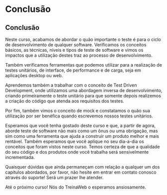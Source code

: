 # Conclusão

## Conclusão

Neste curso, acabamos de abordar o quão importante o teste é para o ciclo de desenvolvimento de qualquer software. Verificamos os conceitos básicos, as técnicas, níveis e tipos de teste de software e vimos os impactos que a utilização destes traz ao processo de desenvolvimento.

Também verificamos ferramentas que podemos utilizar para a realização de testes unitários, de interface, de performance e de carga, seja em aplicações desktop ou web.

Aprendemos também a trabalhar com o conceito de Test Driven Development, onde utilizamos uma abordagem inversa de desenvolvimento, criando primeiramente o teste unitário para que somente depois realizemos a criação do código que atenda aos requisitos dos testes.

Por fim, também vimos o conceito de mock e constatamos o quão sua utilização por ser benéfica quando escrevemos nossos testes unitários.

Esperamos que você tenha gostado deste curso e que, a partir de agora, aborde teste de software não mais como um ônus ou uma obrigação, mas sim como uma ferramenta que ajuda a construir um produto melhor e mais rentável. Também esperamos que você aplique no seu dia-a-dia os conceitos que foram vistos neste curso. Temos certeza de que a qualidade do seu código e dos produtos onde você trabalha será sensivelmente incrementada.

Quaisquer dúvidas que ainda permaneçam com relação a qualquer um dos capítulos abordados, por favor, não hesite em entrar em contato conosco através do suporte! Será um prazer lhe atender.

Até o próximo curso! Nós do TreinaWeb o esperamos ansiosamente.